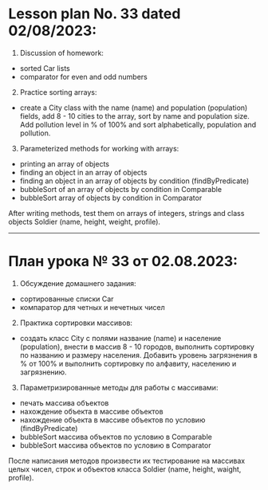 # Lesson plan No. 33 dated 02/08/2023:
1. Discussion of homework:
- sorted Car lists
- comparator for even and odd numbers

2. Practice sorting arrays:

- create a City class with the name (name) and population (population) fields, add 8 - 10 cities to the array,
  sort by name and population size.
  Add pollution level in % of 100% and sort alphabetically, population and pollution.


3. Parameterized methods for working with arrays:
- printing an array of objects
- finding an object in an array of objects
- finding an object in an array of objects by condition (findByPredicate)
- bubbleSort of an array of objects by condition in Comparable<T>
- bubbleSort array of objects by condition in Comparator<T>

After writing methods, test them on arrays of integers, strings and class objects
Soldier (name, height, weight, profile).

______________________

# План урока № 33 от 02.08.2023:

1. Обсуждение домашнего задания:
- сортированные списки Car  
- компаратор для четных и нечетных чисел

2. Практика сортировки массивов:

- создать класс City с полями название (name) и население (population), внести в массив 8 - 10 городов,
выполнить сортировку по названию и размеру населения. 
Добавить уровень загрязнения в % от 100% и выполнить сортировку по алфавиту, населению и загрязнению.


3. Параметризированные методы для работы с массивами:
- печать массива объектов
- нахождение объекта в массиве объектов
- нахождение объекта в массиве объектов по условию (findByPredicate)
- bubbleSort массива объектов по условию в Comparable<T>
- bubbleSort массива объектов по условию в Comparator<T>

После написания методов произвести их тестирование на массивах целых чисел, строк и объектов класса
Soldier (name, height, waight, profile).











